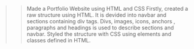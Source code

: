 >> Made a Portfolio Website using HTML and CSS
>> Firstly, created a raw structure using HTML.
>> It is devided into navbar and sections containing div tags.
>> Divs, images, icons, anchors , paragraphs and headings is used to describe sections and navbar.
>> Styled the structure with CSS using elements and classes defined in HTML.
